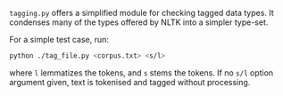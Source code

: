 `tagging.py` offers a simplified module for checking tagged data types. It condenses many of the types offered by NLTK into a simpler type-set.

For a simple test case, run:
```bash
python ./tag_file.py <corpus.txt> <s/l>
```
where `l` lemmatizes the tokens, and `s` stems the tokens. If no `s/l` option argument given, text is tokenised and tagged without processing. 
